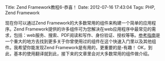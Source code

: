 Title: Zend Framework教程6-恭喜！
Date: 2012-07-16 17:43:04
Tags: PHP, Zend Framework


现在你可以通过Zend Framework的大多数常用的组件来构建一个简单的应用程序。Zend Framework提供的许多组件可为您解决在web应用程序中最常见的需求，包括：web服务、搜索、PDF阅读和写作、身份验证、授权等等。[参考指南](http://framework.zend.com/manual/en/reference.html)是一个重大的地方去找到更多关于你曾使用过的组件在这个快速入门里以及其他组件。我希望你能发现Zend Framework是有用的，更重要的是-有趣！ OK，到此，基本的使用翻译就到此，接下来的文章里会对大多数常用的组件做介绍。
